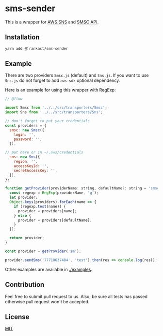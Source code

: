# sms-sender

<!-- [![travis build](https://img.shields.io/travis/frankast/sms-sender.svg)](https://travis-ci.org/frankast/sms-sender)
[![codecov coverage](https://img.shields.io/codecov/c/github/frankast/sms-sender.svg)](https://codecov.io/github/frankast/sms-sender)
[![](https://img.shields.io/npm/v/sms-sender.svg)](https://www.npmjs.com/package/sms-sender)
[![npm](https://img.shields.io/npm/dt/graphql-compose-json.svg)](http://www.npmtrends.com/graphql-compose-json)
[![Commitizen friendly](https://img.shields.io/badge/commitizen-friendly-brightgreen.svg)](http://commitizen.github.io/cz-cli/)
[![Greenkeeper badge](https://badges.greenkeeper.io/graphql-compose/graphql-compose-json.svg)](https://greenkeeper.io/)
[![semantic-release](https://img.shields.io/badge/%20%20%F0%9F%93%A6%F0%9F%9A%80-semantic--release-e10079.svg)](https://github.com/semantic-release/semantic-release) -->


This is a wrapper for [AWS.SNS](https://aws.amazon.com/sns/) and [SMSC API](https://smsc.ru).

## Installation


```bash
yarn add @frankast/sms-sender
```

## Example

There are two providers `Smsc.js` (default) and `Sns.js`. If you want to use `Sns.js` do not forget to add `aws-sdk` optional dependency.

Here is an example for using this wrapper with RegExp:

```js
// @flow

import Smsc from '../../src/transporters/Smsc';
import Sns from '../../src/transporters/Sns';

// don't forget to put your credentials
const providers = {
  smsc: new Smsc({
    login: '',
    password: '',
  }),

// put here or in ~/.aws/credentials
  sns: new Sns({
    region: '',
    accessKeyId: '',
    secretAccessKey: '',
  }),
};

function getProvider(providerName: string, defaultName?: string = 'smsc'): any {
  const regexp = RegExp(providerName, 'g');
  let provider;
  Object.keys(providers).forEach(name => {
    if (regexp.test(name)) {
      provider = providers[name];
    } else {
      provider = providers[defaultName];
    }
  });

  return provider;
}

const provider = getProvider('sm');

provider.sendSms('77718637484', 'test').then(res => console.log(res));

```

Other examples are available in [./examples](https://github.com/FrankAst/sms-sender/tree/master/examples).

## Contribution
Feel free to submit pull request to us. Also, be sure all tests has passed otherwise pull request won't be accepted.

## License

[MIT](https://github.com/FrankAst/sms-sender/blob/master/LICENSE.md)
